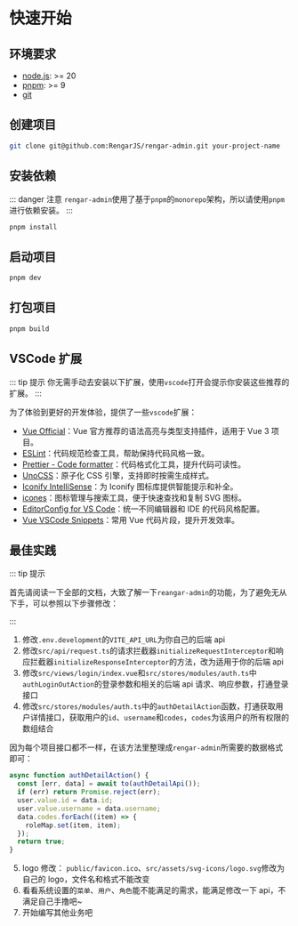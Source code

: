 # 快速开始

## 环境要求

- [node.js](https://nodejs.org/): >= 20
- [pnpm](https://pnpm.io/): >= 9
- [git](https://git-scm.com/)

## 创建项目

```bash
git clone git@github.com:RengarJS/rengar-admin.git your-project-name
```

## 安装依赖

::: danger 注意
`rengar-admin`使用了基于`pnpm`的`monorepo`架构，所以请使用`pnpm`进行依赖安装。
:::

```bash
pnpm install
```

## 启动项目

```bash
pnpm dev
```

## 打包项目

```bash
pnpm build
```

## VSCode 扩展

::: tip 提示
你无需手动去安装以下扩展，使用`vscode`打开会提示你安装这些推荐的扩展。
:::

为了体验到更好的开发体验，提供了一些`vscode`扩展：

- [Vue Official](https://marketplace.visualstudio.com/items?itemName=Vue.volar)：Vue 官方推荐的语法高亮与类型支持插件，适用于 Vue 3 项目。
- [ESLint](https://marketplace.visualstudio.com/items?itemName=dbaeumer.vscode-eslint)：代码规范检查工具，帮助保持代码风格一致。
- [Prettier - Code formatter](https://marketplace.visualstudio.com/items?itemName=esbenp.prettier-vscode)：代码格式化工具，提升代码可读性。
- [UnoCSS](https://marketplace.visualstudio.com/items?itemName=antfu.unocss)：原子化 CSS 引擎，支持即时按需生成样式。
- [Iconify IntelliSense](https://marketplace.visualstudio.com/items?itemName=antfu.iconify)：为 Iconify 图标库提供智能提示和补全。
- [icones](https://marketplace.visualstudio.com/items?itemName=afzalsayed96.icones)：图标管理与搜索工具，便于快速查找和复制 SVG 图标。
- [EditorConfig for VS Code](https://marketplace.visualstudio.com/items?itemName=EditorConfig.EditorConfig)：统一不同编辑器和 IDE 的代码风格配置。
- [Vue VSCode Snippets](https://marketplace.visualstudio.com/items?itemName=sdras.vue-vscode-snippets)：常用 Vue 代码片段，提升开发效率。

## 最佳实践

::: tip 提示

首先请阅读一下全部的文档，大致了解一下`reangar-admin`的功能，为了避免无从下手，可以参照以下步骤修改：

:::

1. 修改`.env.development`的`VITE_API_URL`为你自己的后端 api
2. 修改`src/api/request.ts`的请求拦截器`initializeRequestInterceptor`和响应拦截器`initializeResponseInterceptor`的方法，改为适用于你的后端 api
3. 修改`src/views/login/index.vue`和`src/stores/modules/auth.ts`中`authLoginOutAction`的登录参数和相关的后端 api 请求、响应参数，打通登录接口
4. 修改`src/stores/modules/auth.ts`中的`authDetailAction`函数，打通获取用户详情接口，获取用户的`id`、`username`和`codes`，`codes`为该用户的所有权限的数组结合

因为每个项目接口都不一样，在该方法里整理成`rengar-admin`所需要的数据格式即可：

```ts
async function authDetailAction() {
  const [err, data] = await to(authDetailApi());
  if (err) return Promise.reject(err);
  user.value.id = data.id;
  user.value.username = data.username;
  data.codes.forEach((item) => {
    roleMap.set(item, item);
  });
  return true;
}
```

5. logo 修改： `public/favicon.ico`、`src/assets/svg-icons/logo.svg`修改为自己的 logo，文件名和格式不能改变
6. 看看系统设置的`菜单`、`用户`、`角色`能不能满足的需求，能满足修改一下 api，不满足自己手撸吧~
7. 开始编写其他业务吧
